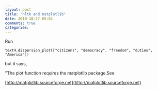 ```yaml
---
layout: post
title: "nltk and matplotlib"
date: 2010-10-27 09:02
comments: true
categories: 
---
```


Run


``text4.dispersion_plot(["citizens", "democracy", "freedom", "duties", "America"])``


but it says,


”The plot function requires the matplotlib package.See 

[http://matplotlib.sourceforge.net](http://matplotlib.sourceforge.net)


